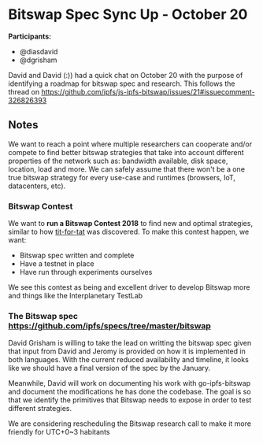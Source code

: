 # Bitswap Spec Sync Up - October 20

**Participants:**

- @diasdavid
- @dgrisham

David and David (:)) had a quick chat on October 20 with the purpose of identifying a roadmap for bitswap spec and research. This follows the thread on https://github.com/ipfs/js-ipfs-bitswap/issues/21#issuecomment-326826393

## Notes

We want to reach a point where multiple researchers can cooperate and/or compete to find better bitswap strategies that take into account different properties of the network such as: bandwidth available, disk space, location, load and more. We can safely assume that there won't be a one true bitswap strategy for every use-case and runtimes (browsers, IoT, datacenters, etc).

### Bitswap Contest

We want to **run a Bitswap Contest 2018** to find new and optimal strategies, similar to how [tit-for-tat](https://en.wikipedia.org/wiki/Tit_for_tat) was discovered. To make this contest happen, we want:
- Bitswap spec written and complete
- Have a testnet in place
- Have run through experiments ourselves

We see this contest as being and excellent driver to develop Bitswap more and things like the Interplanetary TestLab

### The Bitswap spec https://github.com/ipfs/specs/tree/master/bitswap

David Grisham is willing to take the lead on writting the bitswap spec given that input from David and Jeromy is provided on how it is implemented in both languages. With the current reduced availability and timeline, it looks like we should have a final version of the spec by the January.

Meanwhile, David will work on documenting his work with go-ipfs-bitswap and document the modifications he has done the codebase. The goal is so that we identify the primitives that Bitswap needs to expose in order to test different strategies.

We are considering rescheduling the Bitswap research call to make it more friendly for UTC+0~3 habitants
